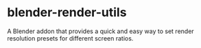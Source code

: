 # blender-render-utils
A Blender addon that provides a quick and easy way to set render resolution presets for different screen ratios.
